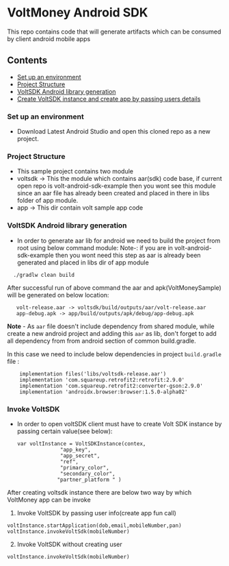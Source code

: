 # VoltMoney Android SDK

This repo contains code that will generate artifacts which can be consumed by client android mobile apps 

## Contents
* [Set up an environment](#set-up-an-environment)
* [Project Structure](#project-structure)
* [VoltSDK Android library generation](#voltsdk-android-library-generation)
* [Create VoltSDK instance and create app by passing users details](#create-voltsdk-instance-and-create-app-by-passing-users-details)
### Set up an environment

* Download Latest Android Studio and open this cloned repo as a new project.

### Project Structure
* This sample project contains two module
* voltsdk  -> This the module which contains aar(sdk) code base, if current open repo is volt-android-sdk-example then you wont see this module since an aar file has already been created and placed in there in libs folder of app module.
* app -> This dir contain volt sample app code

### VoltSDK Android library generation

* In order to generate aar lib for android we need to build the project from root using below command
  module:
Note-: if you are in volt-android-sdk-example then you wont need this step as aar is already been generated and placed in libs dir of app module
```
  ./gradlw clean build
```
After successful run of above command the aar and apk(VoltMoneySample) will be generated on below location:

```
   volt-release.aar -> voltsdk/build/outputs/aar/volt-release.aar
   app-debug.apk -> app/build/outputs/apk/debug/app-debug.apk
```

**Note** - As `aar` file doesn't include dependency from shared module, while create a new android
project and adding this `aar` as lib, don't forget to add all dependency from from android section
of common build.gradle.

In this case we need to include below dependencies in project  `build.gradle` file :

```
    implementation files('libs/voltsdk-release.aar')
    implementation 'com.squareup.retrofit2:retrofit:2.9.0'
    implementation 'com.squareup.retrofit2:converter-gson:2.9.0'
    implementation 'androidx.browser:browser:1.5.0-alpha02'
```
### Invoke VoltSDK
* In order to open voltSDK client must have to create Volt SDK instance by passing certain value(see below):
  ```
  var voltInstance = VoltSDKInstance(contex,
                "app_key",
                "app_secret",
                "ref",
                "primary_color",
                "secondary_color",
               "partner_platform " )
  ```
After creating voltsdk instance there are below two way by which VoltMoney app can be invoke
1. Invoke VoltSDK by passing user info(create app fun call)
```
voltInstance.startApplication(dob,email,mobileNumber,pan)
voltInstance.invokeVoltSdk(mobileNumber)

```
2. Invoke VoltSDK without creating user
```
voltInstance.invokeVoltSdk(mobileNumber)
```

